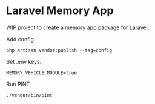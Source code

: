 # Laravel Memory App

WIP project to create a memory app package for Laravel. 

Add config

    php artisan vendor:publish --tag=config

Set .env keys:

    MEMORY_VEHICLE_MODULE=true

Run PINT
	
	./vendor/bin/pint

